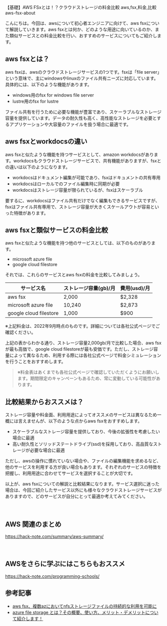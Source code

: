 【基礎】AWS FSxとは！？クラウドストレージの料金比較
aws,fsx,料金,比較
aws-fsx-about

こんにちは。今回は、awsについて初心者エンジニアに向けて、aws fsxについて解説していきます。aws fsxとは何か、どのような用途に向いているのか、また類似サービスとの料金比較を行い、おすすめのサービスについてもご紹介します。

## aws fsxとは？

aws fsxは、awsのクラウドストレージサービスの1つです。fsxは「file server」という意味で、主にwindowsやlinuxのファイル共有ニーズに対応しています。具体的には、以下のような機能があります。

- windows用のfsx for windows file server
- lustre用のfsx for lustre

ファイル共有を行うために必要な機能が豊富であり、スケーラブルなストレージ容量を提供しています。データの耐久性も高く、高性能なストレージを必要とするアプリケーションや大容量のファイルを扱う場合に最適です。

## aws fsxとworkdocsの違い

aws fsxと似たような機能を持つサービスとして、amazon workdocsがあります。workdocsもクラウドストレージサービスで、共有機能がありますが、fsxとの違いは以下のようになります。

- workdocsはドキュメント編集が可能であり、fsxはドキュメントの共有専用
- workdocsはローカルでのファイル編集時に同期が必要
- workdocsはストレージ容量が限られているが、fsxはスケーラブル

要するに、workdocsはファイル共有だけでなく編集もできるサービスですが、fsxはファイル共有専用で、ストレージ容量が大きくスケールアウトが容易といった特徴があります。

## aws fsxと類似サービスの料金比較

aws fsxと似たような機能を持つ他のサービスとしては、以下のものがあります。

- microsoft azure file
- google cloud filestore

それでは、これらのサービスとaws fsxの料金を比較してみましょう。

| サービス名 | ストレージ容量(gb)/月 | 費用(usd)/月 |
| --- | --- | --- |
| aws fsx | 2,000 | $2,328 |
| microsoft azure file | 10,240 | $2,873 |
| google cloud filestore | 1,000 | $900 |

※上記料金は、2022年9月時点のものです。詳細については各社公式ページでご確認ください。

上記の表からわかる通り、ストレージ容量2,000gb/月で比較した場合、aws fsxが最も高価で、google cloud filestoreが最も安価です。ただし、ストレージ容量によって異なるため、利用する際には各社公式ページで料金シミュレーションを行うことをおすすめします。

>※料金表はあくまでも各社公式ページで確認していただくようにお願いします。期間限定のキャンペーンもあるため、常に変動している可能性があります。

## 比較結果からおススメは？

ストレージ容量や料金面、利用用途によってオススメのサービスは異なるため一概には言えませんが、以下のような点からaws fsxをおすすめします。

- スケーラブルなストレージ容量を提供しており、今後の拡張性を考慮したい場合に最適
- 高い耐久性とソリッドステートドライブ(ssd)を採用しており、高品質なストレージが必要な場合に最適

ただし、awsの操作に慣れていない場合や、ファイルの編集機能を求めるなど、他のサービスを利用する方が良い場合もあります。それぞれのサービスの特徴を把握し、利用用途に合わせてサービスを選択することが大切です。

以上が、aws fsxについての解説と比較結果になります。サービス選択に迷った場合は、今回ご紹介したサービス以外にも様々なクラウドストレージサービスがありますので、どのサービスが自分にとって最適か考えてみてください。

　

## AWS 関連のまとめ
https://hack-note.com/summary/aws-summary/

　

## AWSをさらに学ぶにはこちらもおススメ
https://hack-note.com/programming-schools/

## 参考記事

- [aws fsx、複数azにおいてnfsストレージファイルの持続的な利用を可能に](https://enterprisezine.jp/news/detail/12165)
- [azure file storage とは？その概要、使い方、メリット・デメリットについて紹介します！](https://www.publickey1.jp/blog/20/azure_file_storage.html)
